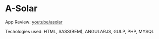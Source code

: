 # A-Solar

App Review: [youtube/asolar](https://www.youtube.com/watch?v=X4KXWw8lR3I&feature=youtu.be)

Techologies used: HTML, SASS(BEM), ANGULARJS, GULP, PHP, MYSQL
